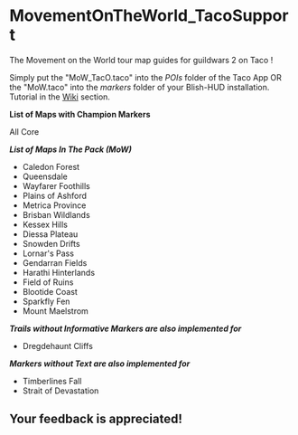 # MovementOnTheWorld_TacoSupport
The Movement on the World tour map guides for guildwars 2 on Taco ! 

Simply put the "MoW_TacO.taco" into the *POIs* folder of the Taco App OR the "MoW.taco" into the *markers* folder of your Blish-HUD installation. Tutorial in the [Wiki](https://github.com/Sutcenes/MovementOnTheWorld_TacoSupport/wiki) section.

__List of Maps with Champion Markers__

All Core

___List of Maps In The Pack (MoW)___
- Caledon Forest
- Queensdale
- Wayfarer Foothills
- Plains of Ashford
- Metrica Province
- Brisban Wildlands
- Kessex Hills
- Diessa Plateau
- Snowden Drifts 
- Lornar's Pass
- Gendarran Fields
- Harathi Hinterlands
- Field of Ruins
- Blootide Coast
- Sparkfly Fen 
- Mount Maelstrom

___Trails without Informative Markers are also implemented for___
- Dregdehaunt Cliffs

___Markers without Text are also implemented for___
- Timberlines Fall
- Strait of Devastation


## **Your feedback is appreciated!**
